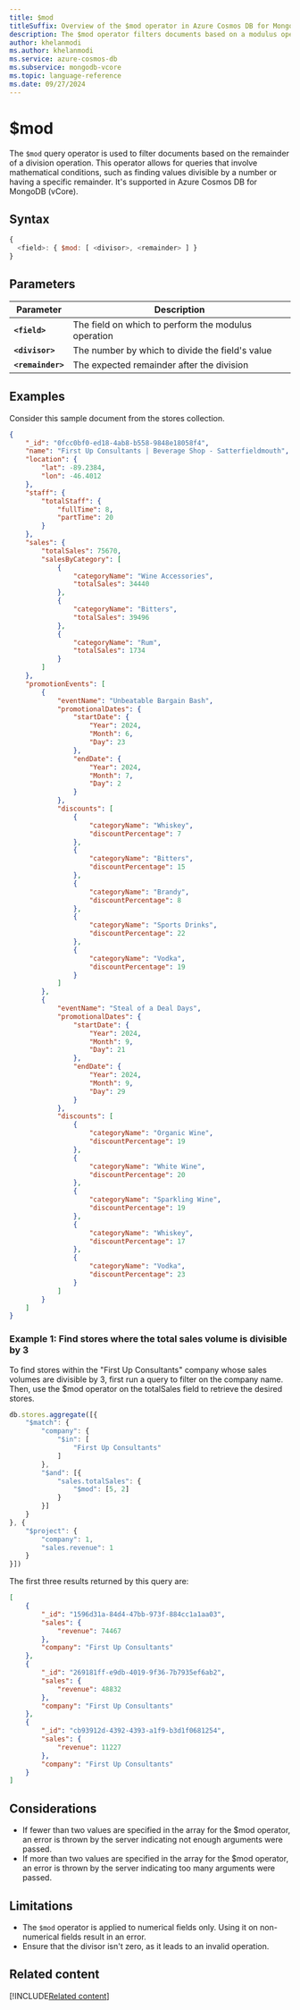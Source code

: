 ```yaml
---
title: $mod
titleSuffix: Overview of the $mod operator in Azure Cosmos DB for MongoDB (vCore)
description: The $mod operator filters documents based on a modulus operation.
author: khelanmodi
ms.author: khelanmodi
ms.service: azure-cosmos-db
ms.subservice: mongodb-vcore
ms.topic: language-reference
ms.date: 09/27/2024
---
```


# $mod

The `$mod` query operator is used to filter documents based on the remainder of a division operation. This operator allows for queries that involve mathematical conditions, such as finding values divisible by a number or having a specific remainder. It's supported in Azure Cosmos DB for MongoDB (vCore).

## Syntax

```javascript
{ 
  <field>: { $mod: [ <divisor>, <remainder> ] } 
}
```

## Parameters
| Parameter | Description |
| --- | --- |
|**`<field>`**| The field on which to perform the modulus operation|
|**`<divisor>`**| The number by which to divide the field's value|
|**`<remainder>`**| The expected remainder after the division|

## Examples

Consider this sample document from the stores collection.

```json
{
    "_id": "0fcc0bf0-ed18-4ab8-b558-9848e18058f4",
    "name": "First Up Consultants | Beverage Shop - Satterfieldmouth",
    "location": {
        "lat": -89.2384,
        "lon": -46.4012
    },
    "staff": {
        "totalStaff": {
            "fullTime": 8,
            "partTime": 20
        }
    },
    "sales": {
        "totalSales": 75670,
        "salesByCategory": [
            {
                "categoryName": "Wine Accessories",
                "totalSales": 34440
            },
            {
                "categoryName": "Bitters",
                "totalSales": 39496
            },
            {
                "categoryName": "Rum",
                "totalSales": 1734
            }
        ]
    },
    "promotionEvents": [
        {
            "eventName": "Unbeatable Bargain Bash",
            "promotionalDates": {
                "startDate": {
                    "Year": 2024,
                    "Month": 6,
                    "Day": 23
                },
                "endDate": {
                    "Year": 2024,
                    "Month": 7,
                    "Day": 2
                }
            },
            "discounts": [
                {
                    "categoryName": "Whiskey",
                    "discountPercentage": 7
                },
                {
                    "categoryName": "Bitters",
                    "discountPercentage": 15
                },
                {
                    "categoryName": "Brandy",
                    "discountPercentage": 8
                },
                {
                    "categoryName": "Sports Drinks",
                    "discountPercentage": 22
                },
                {
                    "categoryName": "Vodka",
                    "discountPercentage": 19
                }
            ]
        },
        {
            "eventName": "Steal of a Deal Days",
            "promotionalDates": {
                "startDate": {
                    "Year": 2024,
                    "Month": 9,
                    "Day": 21
                },
                "endDate": {
                    "Year": 2024,
                    "Month": 9,
                    "Day": 29
                }
            },
            "discounts": [
                {
                    "categoryName": "Organic Wine",
                    "discountPercentage": 19
                },
                {
                    "categoryName": "White Wine",
                    "discountPercentage": 20
                },
                {
                    "categoryName": "Sparkling Wine",
                    "discountPercentage": 19
                },
                {
                    "categoryName": "Whiskey",
                    "discountPercentage": 17
                },
                {
                    "categoryName": "Vodka",
                    "discountPercentage": 23
                }
            ]
        }
    ]
}
```

### Example 1: Find stores where the total sales volume is divisible by 3

To find stores within the "First Up Consultants" company whose sales volumes are divisible by 3, first run a query to filter on the company name. Then, use the $mod operator on the totalSales field to retrieve the desired stores.

```javascript
db.stores.aggregate([{
    "$match": {
        "company": {
            "$in": [
                "First Up Consultants"
            ]
        },
        "$and": [{
            "sales.totalSales": {
                "$mod": [5, 2]
            }
        }]
    }
}, {
    "$project": {
        "company": 1,
        "sales.revenue": 1
    }
}])
```

The first three results returned by this query are:

```json
[
    {
        "_id": "1596d31a-84d4-47bb-973f-884cc1a1aa03",
        "sales": {
            "revenue": 74467
        },
        "company": "First Up Consultants"
    },
    {
        "_id": "269181ff-e9db-4019-9f36-7b7935ef6ab2",
        "sales": {
            "revenue": 48832
        },
        "company": "First Up Consultants"
    },
    {
        "_id": "cb93912d-4392-4393-a1f9-b3d1f0681254",
        "sales": {
            "revenue": 11227
        },
        "company": "First Up Consultants"
    }
]
```

## Considerations

- If fewer than two values are specified in the array for the $mod operator, an error is thrown by the server indicating not enough arguments were passed. 
- If more than two values are specified in the array for the $mod operator, an error is thrown by the server indicating too many arguments were passed.

## Limitations

- The `$mod` operator is applied to numerical fields only. Using it on non-numerical fields result in an error.
- Ensure that the divisor isn't zero, as it leads to an invalid operation.

## Related content
[!INCLUDE[Related content](../includes/related-content.md)]
